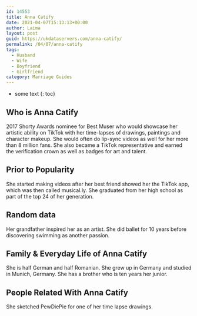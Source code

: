 ```yaml
---
id: 14553
title: Anna Catify
date: 2021-04-07T15:13:13+00:00
author: Laima
layout: post
guid: https://ukdataservers.com/anna-catify/
permalink: /04/07/anna-catify
tags:
  - Husband
  - Wife
  - Boyfriend
  - Girlfriend
category: Marriage Guides
---
```


* some text
{: toc}


## Who is Anna Catify
                  
                  
                  
2017 Shorty Awards nominee for Best Muser who would showcase her artistic ability on TikTok with her time-lapses of drawings, paintings and character makeup. She would often do lip-sync videos as well for her more than 8 million fans. She also became a TikTok representative and earned the verification crown as well as badges for art and talent. 
                  
              
            
              
            
                
                
                
## Prior to Popularity
                  
                  
                  
She started making videos after her best friend showed her the TikTok app, which was then called musical.ly. She graduated from her high school as part of the top 24 of her generation. 
                  
              
            
              
            
                
                
                
## Random data
                  
                  
                  
Her grandfather inspired her as an artist. She did ballet for 10 years before discovering swimming as another passion.
                  
              
            
              
            
                
                
                
## Family & Everyday Life of Anna Catify
                  
                  
                  
She is half German and half Romanian. She grew up in Germany and studied in Munich, Germany. She has a brother who is ten years her junior.
                  
              
            
              
            
                
                
                
## People Related With Anna Catify
                  
                  
                  
She sketched PewDiePie for one of her time lapse drawings.
                  
              
            
              
            
                
              
            
              
              
            
            
              
            
          
          
          